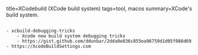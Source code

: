 title=XCodebuild (XCode build system)
tags=tool, macos
summary=XCode's build system.
~~~~~~

- xcbuild-debugging-tricks
	- Xcode new build system debugging tricks 
	- https://gist.github.com/ddunbar/2dda0e836c855ea96759d1d05f086d69
- https://XcodeBuildSettings.com


